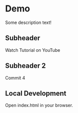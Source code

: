 #  Demo 


Some description text!

## Subheader

Watch Tutorial on YouTube
## Subheader 2
Commit 4

## Local Development

Open index.html in your browser.
